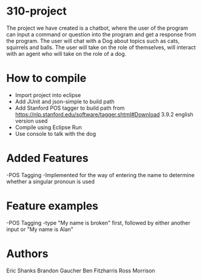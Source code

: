 # 310-project
The project we have created is a chatbot, where the user of the program can input a command or question into the program and get a response from the program. The user will chat with a Dog about topics such as cats, squirrels and balls. The user will take on the role of themselves, will interact with an agent who will take on the role of a dog.
# How to compile
- Import project into eclipse
- Add JUnit and json-simple to build path
- Add Stanford POS tagger to build path from https://nlp.stanford.edu/software/tagger.shtml#Download 3.9.2 english version used
- Compile using Eclipse Run
- Use console to talk with the dog


# Added Features

-POS Tagging
      -Implemented for the way of entering the name to determine whether a singular pronoun is used
      
      
      
      
# Feature examples

-POS Tagging
      -type "My name is broken" first, followed by either another input or "My name is Alan"

# Authors
Eric Shanks
Brandon Gaucher
Ben Fitzharris
Ross Morrison 
